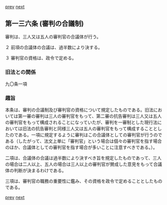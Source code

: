 [prev](/specific/markdowns/特許法/198_Mp-Ch_6-At_135.md)
[next](/specific/markdowns/特許法/200_Mp-Ch_6-At_137.md)
## 第一三六条 (審判の合議制)
審判は、三人又は五人の審判官の合議体が行う。

２ 前項の合議体の合議は、過半数により決する。

３ 審判官の資格は、政令で定める。


### 旧法との関係
九〇条一項

### 趣旨
本条は、審判の合議制及び審判官の資格について規定したものである。旧法においては第一審の審判は三人の審判官をもって、第二審の抗告審判は三人又は五人の審判官をもって構成されることになっていたが、審判を一審制とした現行法においては旧法の抗告審判と同様三人又は五人の審判官をもって構成することとしたのである。一項に規定するように審判はこの合議体としての審判官が行うのである（したがって、法文上単に「審判官」という場合は個々の審判官を指す場合のほか、合議体としての審判官を指す場合が多いことに注意すべきである。）。

二項は、合議体の合議は過半数により決すべき旨を規定したものであって、三人の場合は二人以上、五人の場合は三人以上の審判官が賛成した意見をもって合議体の判断が決まるわけである。

三項は、審判官の職務の重要性に鑑み、その資格を政令で定めることとしたものである。


[prev](/specific/markdowns/特許法/198_Mp-Ch_6-At_135.md)
[next](/specific/markdowns/特許法/200_Mp-Ch_6-At_137.md)